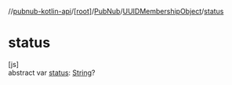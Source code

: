 //[pubnub-kotlin-api](../../../../index.md)/[[root]](../../index.md)/[PubNub](../index.md)/[UUIDMembershipObject](index.md)/[status](status.md)

# status

[js]\
abstract var [status](status.md): [String](https://kotlinlang.org/api/core/kotlin-stdlib/kotlin/-string/index.html)?
